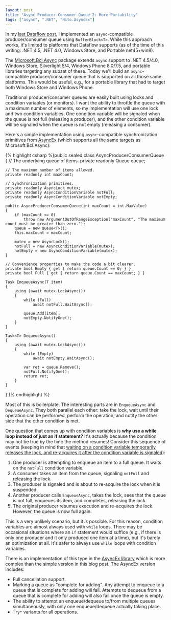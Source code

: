 ```yaml
---
layout: post
title: "Async Producer-Consumer Queue 2: More Portability"
tags: ["async", ".NET", "Nito.AsyncEx"]
---
```



In my [last Dataflow post](/2012/11/async-producerconsumer-queue-using.html), I implemented an `async`-compatible producer/consumer queue using `BufferBlock<T>`. While this approach works, it's limited to platforms that Dataflow supports (as of the time of this writing: .NET 4.5, .NET 4.0, Windows Store, and Portable net45+win8).





The [Microsoft.Bcl.Async](https://nuget.org/packages/Microsoft.Bcl.Async) package extends `async` support to .NET 4.5/4.0, Windows Store, Silverlight 5/4, Windows Phone 8.0/7.5, and portable libraries targeting any subset of these. Today we'll build an `async`-compatible producer/consumer queue that is supported on all those same platforms. This would be useful, e.g., for a portable library that had to target both Windows Store and Windows Phone.





Traditional producer/consumer queues are easily built using locks and condition variables (or monitors). I want the ability to throttle the queue with a maximum number of elements, so my implementation will use one lock and two condition variables. One condition variable will be signaled when the queue is not full (releasing a producer), and the other condition variable will be signaled when the queue is not empty (releasing a consumer).





Here's a simple implementation using `async`-compatible synchronization primitives from [AsyncEx](http://nitoasyncex.codeplex.com/) (which supports all the same targets as Microsoft.Bcl.Async):



{% highlight csharp %}public sealed class AsyncProducerConsumerQueue<T>
{
    // The underlying queue of items.
    private readonly Queue<T> queue;

    // The maximum number of items allowed.
    private readonly int maxCount;

    // Synchronization primitives.
    private readonly AsyncLock mutex;
    private readonly AsyncConditionVariable notFull;
    private readonly AsyncConditionVariable notEmpty;

    public AsyncProducerConsumerQueue(int maxCount = int.MaxValue)
    {
        if (maxCount <= 0)
            throw new ArgumentOutOfRangeException("maxCount", "The maximum count must be greater than zero.");
        queue = new Queue<T>();
        this.maxCount = maxCount;

        mutex = new AsyncLock();
        notFull = new AsyncConditionVariable(mutex);
        notEmpty = new AsyncConditionVariable(mutex);
    }

    // Convenience properties to make the code a bit clearer.
    private bool Empty { get { return queue.Count == 0; } }
    private bool Full { get { return queue.Count == maxCount; } }

    Task EnqueueAsync(T item)
    {
        using (await mutex.LockAsync())
        {
            while (Full)
                await notFull.WaitAsync();

            queue.Add(item);
            notEmpty.NotifyOne();
        }
    }

    Task<T> DequeueAsync()
    {
        using (await mutex.LockAsync())
        {
            while (Empty)
                await notEmpty.WaitAsync();

            var ret = queue.Remove();
            notFull.NotifyOne();
            return ret;
        }
    }
}
{% endhighlight %}



Most of this is boilerplate. The interesting parts are in `EnqueueAsync` and `DequeueAsync`. They both parallel each other: take the lock, wait until their operation can be performed, perform the operation, and notify the other side that the other condition is met.





One question that comes up with condition variables is **why use a while loop instead of just an if statement?** It's actually because the condition may not be true by the time the method resumes! Consider this sequence of events (keeping in mind that [waiting on a condition variable temporarily releases the lock, and re-acquires it after the condition variable is signaled](http://nitoasyncex.codeplex.com/wikipage?title=AsyncConditionVariable)):




1. One producer is attempting to enqueue an item to a full queue. It waits on the `notFull` condition variable.
1. A consumer takes an item from the queue, signaling `notFull` and releasing the lock.
1. The producer is signaled and is about to re-acquire the lock when it is suspended.
1. Another producer calls `EnqueueAsync`, takes the lock, sees that the queue is not full, enqueues its item, and completes, releasing the lock.
1. The original producer resumes execution and re-acquires the lock. However, the queue is now full again.




This is a very unlikely scenario, but it _is_ possible. For this reason, condition variables are almost always used with `while` loops. There may be occasional situations where an `if` statement would suffice (e.g., if there is only one producer and it only produced one item at a time), but it's barely an optimization at all. It's safer to always use `while` loops with condition variables.





There is an implementation of this type in the [AsyncEx library](http://nitoasyncex.codeplex.com) which is more complex than the simple version in this blog post. The AsyncEx version includes:




 - Full cancellation support.
 - Marking a queue as "complete for adding". Any attempt to enqueue to a queue that is complete for adding will fail. Attempts to dequeue from a queue that is complete for adding will also fail once the queue is empty.
 - The ability to attempt an enqueue/dequeue to/from multiple queues simultaneously, with only one enqueue/dequeue actually taking place.
 - `Try*` variants for all operations.

